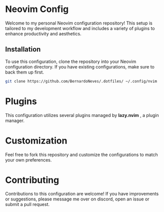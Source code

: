 # Neovim Config

Welcome to my personal Neovim configuration repository! This setup is tailored to my development workflow and includes a variety of plugins to enhance productivity and aesthetics.

## Installation

To use this configuration, clone the repository into your Neovim configuration directory. If you have existing configurations, make sure to back them up first.

```bash
git clone https://github.com/BernardoNeves/.dotfiles/ ~/.config/nvim
```

# Plugins

This configuration utilizes several plugins managed by **lazy.nvim** , a plugin manager.

# Customization

Feel free to fork this repository and customize the configurations to match your own preferences. 

# Contributing

Contributions to this configuration are welcome! If you have improvements or suggestions, please message me over on discord, open an issue or submit a pull request.

